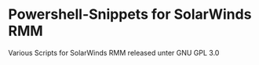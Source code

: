 # Powershell-Snippets for SolarWinds RMM
Various Scripts for SolarWinds RMM released unter GNU GPL 3.0 
